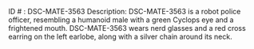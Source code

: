 ID # : DSC-MATE-3563
Description: DSC-MATE-3563 is a robot police officer, resembling a humanoid male with a green Cyclops eye and a frightened mouth. DSC-MATE-3563 wears nerd glasses and a red cross earring on the left earlobe, along with a silver chain around its neck.